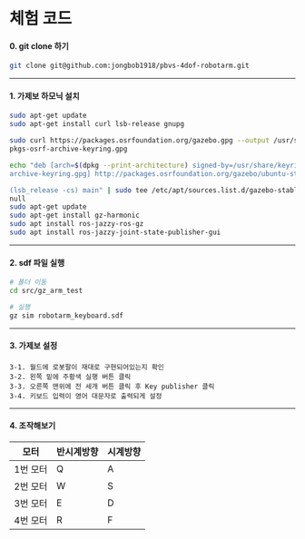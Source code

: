 
# 체험 코드

#### 0. git clone 하기
```bash
git clone git@github.com:jongbob1918/pbvs-4dof-robotarm.git
```
---

#### 1. 가제보 하모닉 설치

```bash
sudo apt-get update
sudo apt-get install curl lsb-release gnupg
```

```bash
sudo curl https://packages.osrfoundation.org/gazebo.gpg --output /usr/share/keyrings/
pkgs-osrf-archive-keyring.gpg

echo "deb [arch=$(dpkg --print-architecture) signed-by=/usr/share/keyrings/pkgs-osrf-
archive-keyring.gpg] http://packages.osrfoundation.org/gazebo/ubuntu-stable $

(lsb_release -cs) main" | sudo tee /etc/apt/sources.list.d/gazebo-stable.list > /dev/
null
sudo apt-get update
sudo apt-get install gz-harmonic
sudo apt install ros-jazzy-ros-gz
sudo apt install ros-jazzy-joint-state-publisher-gui
```
---

#### 2. sdf 파일 실행
```bash
# 폴더 이동
cd src/gz_arm_test

# 실행
gz sim robotarm_keyboard.sdf
```

---

#### 3. 가제보 설정
    3-1. 월드에 로봇팔이 재대로 구현되어있는지 확인
    3-2. 왼쪽 밑에 주황색 실행 버튼 클릭
    3-3. 오른쪽 맨위에 전 세개 버튼 클릭 후 Key publisher 클릭 
    3-4. 키보드 입력이 영어 대문자로 출력되게 설정 

---
#### 4. 조작해보기

| 모터      | 반시계방향 | 시계방향 |
|-----------|------------|----------|
| 1번 모터  | Q          | A        |
| 2번 모터  | W          | S        |
| 3번 모터  | E          | D        |
| 4번 모터  | R          | F        |
